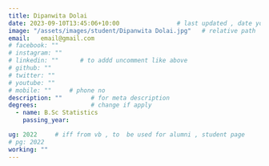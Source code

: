 ```yaml
---
title: Dipanwita Dolai              
date: 2023-09-10T13:45:06+10:00                # last updated , date you change
image: "/assets/images/student/Dipanwita Dolai.jpg"   # relative path 
email:   email@gmail.com
# facebook: ""        
# instagram: ""
# linkedin: ""      # to addd uncomment like above
# github: ""              
# twitter: ""
# youtube: ""
# mobile: ""     # phone no
description: ""        # for meta description
degrees:               # change if apply
  - name: B.Sc Statistics          
    passing_year: 

ug: 2022     # iff from vb , to  be used for alumni , student page
# pg: 2022    
working: ""
---
```





